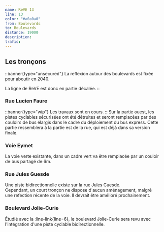 ```yaml
---
name: ReVE 13
line: 13
color: "#a0a0a0"
from: Boulevards
to: Boulevards
distance: 19000
description: 
trafic: 
---
```


## Les tronçons

::banner{type="unsecured"}
La reflexion autour des boulevards est fixée pour aboutir en 2040.

La ligne de ReVE est donc en partie décalée. 
::

### Rue Lucien Faure
::banner{type="wip"}
Les travaux sont en cours.
::
Sur la partie ouest, les pistes cyclables sécurisées ont été détruites et seront remplacées par des couloirs de bus élargis dans 
le cadre du déploiement du bus express.
Cette partie ressemblera à la partie est de la rue, qui est déjà dans sa version finale.

### Voie Eymet
La voie verte existante, dans un cadre vert va être remplacée par un couloir de bus partagé de 6m.

### Rue Jules Guesde
Une piste bidirectionnelle existe sur la rue Jules Guesde.  
Cependant, un court tronçon ne dispose d'aucun aménagement, malgré une refection récente de la voie. Il devrait être amélioré prochainement.

### Boulevard Jolie-Curie

Étudié avec la :line-link{line=6}, le boulevard Jolie-Curie sera revu avec l'intégration d'une piste cyclable bidirectionnelle.